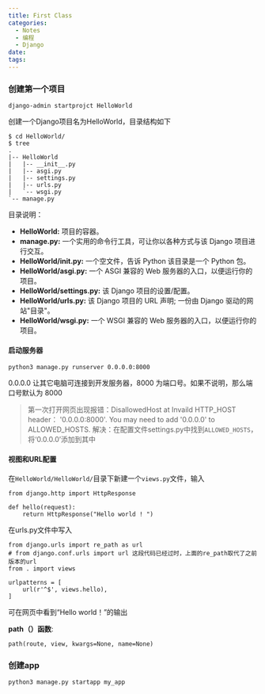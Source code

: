 ```yaml
---
title: First Class
categories:
  - Notes
  - 编程
  - Django
date:
tags:
---
```

### 创建第一个项目
```
django-admin startprojct HelloWorld
```
创建一个Django项目名为HelloWorld，目录结构如下
```
$ cd HelloWorld/
$ tree
.
|-- HelloWorld
|   |-- __init__.py
|   |-- asgi.py
|   |-- settings.py
|   |-- urls.py
|   `-- wsgi.py
`-- manage.py
```
目录说明：
- **HelloWorld:** 项目的容器。
- **manage.py:** 一个实用的命令行工具，可让你以各种方式与该 Django 项目进行交互。
- **HelloWorld/__init__.py:** 一个空文件，告诉 Python 该目录是一个 Python 包。
- **HelloWorld/asgi.py:** 一个 ASGI 兼容的 Web 服务器的入口，以便运行你的项目。
- **HelloWorld/settings.py:** 该 Django 项目的设置/配置。
- **HelloWorld/urls.py:** 该 Django 项目的 URL 声明; 一份由 Django 驱动的网站"目录"。
- **HelloWorld/wsgi.py:** 一个 WSGI 兼容的 Web 服务器的入口，以便运行你的项目。

#### 启动服务器
```
python3 manage.py runserver 0.0.0.0:8000
```
0.0.0.0 让其它电脑可连接到开发服务器，8000 为端口号。如果不说明，那么端口号默认为 8000

>第一次打开网页出现报错：DisallowedHost at Invaild HTTP_HOST header： '0.0.0.0:8000'. You may need to add '0.0.0.0' to ALLOWED_HOSTS. 
>解决：在配置文件settings.py中找到`ALLOWED_HOSTS`，将‘0.0.0.0’添加到其中

#### 视图和URL配置
在`HelloWorld/HelloWorld/`目录下新建一个`views.py`文件，输入
```
from django.http import HttpResponse
 
def hello(request):
    return HttpResponse("Hello world ! ")
```

在urls.py文件中写入
```
from django.urls import re_path as url  
# from django.conf.urls import url 这段代码已经过时，上面的re_path取代了之前版本的url  
from . import views  
  
urlpatterns = [  
    url(r'^$', views.hello),  
]
```
可在网页中看到“Hello world！”的输出

**path（）函数**:
```
path(route, view, kwargs=None, name=None)
```

### 创建app
```
python3 manage.py startapp my_app
```